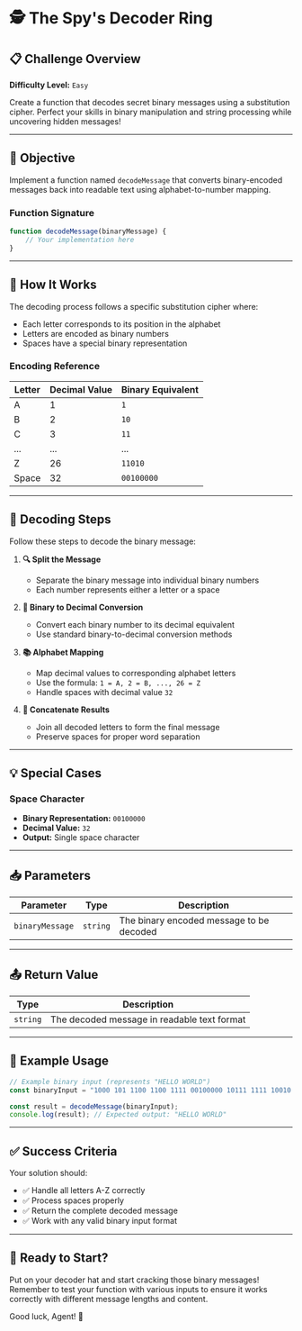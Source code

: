 # 🕵️ The Spy's Decoder Ring

## 📋 Challenge Overview

**Difficulty Level:** `Easy`

Create a function that decodes secret binary messages using a substitution cipher. Perfect your skills in binary manipulation and string processing while uncovering hidden messages!

---

## 🎯 Objective

Implement a function named `decodeMessage` that converts binary-encoded messages back into readable text using alphabet-to-number mapping.

### Function Signature
```javascript
function decodeMessage(binaryMessage) {
    // Your implementation here
}
```

---

## 🔧 How It Works

The decoding process follows a specific substitution cipher where:
- Each letter corresponds to its position in the alphabet
- Letters are encoded as binary numbers
- Spaces have a special binary representation

### Encoding Reference
| Letter | Decimal Value | Binary Equivalent |
|--------|---------------|-------------------|
| A      | 1             | `1`               |
| B      | 2             | `10`              |
| C      | 3             | `11`              |
| ...    | ...           | ...               |
| Z      | 26            | `11010`           |
| Space  | 32            | `00100000`        |

---

## 📝 Decoding Steps

Follow these steps to decode the binary message:

1. **🔍 Split the Message**
   - Separate the binary message into individual binary numbers
   - Each number represents either a letter or a space

2. **🔢 Binary to Decimal Conversion**
   - Convert each binary number to its decimal equivalent
   - Use standard binary-to-decimal conversion methods

3. **📚 Alphabet Mapping**
   - Map decimal values to corresponding alphabet letters
   - Use the formula: `1 = A, 2 = B, ..., 26 = Z`
   - Handle spaces with decimal value `32`

4. **🔗 Concatenate Results**
   - Join all decoded letters to form the final message
   - Preserve spaces for proper word separation

---

## 💡 Special Cases

### Space Character
- **Binary Representation:** `00100000`
- **Decimal Value:** `32`
- **Output:** Single space character ` `

---

## 📥 Parameters

| Parameter | Type | Description |
|-----------|------|-------------|
| `binaryMessage` | `string` | The binary encoded message to be decoded |

---

## 📤 Return Value

| Type | Description |
|------|-------------|
| `string` | The decoded message in readable text format |

---

## 🧪 Example Usage

```javascript
// Example binary input (represents "HELLO WORLD")
const binaryInput = "1000 101 1100 1100 1111 00100000 10111 1111 10010 1100 100";

const result = decodeMessage(binaryInput);
console.log(result); // Expected output: "HELLO WORLD"
```

---

## ✅ Success Criteria

Your solution should:
- ✅ Handle all letters A-Z correctly
- ✅ Process spaces properly
- ✅ Return the complete decoded message
- ✅ Work with any valid binary input format

---

## 🚀 Ready to Start?

Put on your decoder hat and start cracking those binary messages! Remember to test your function with various inputs to ensure it works correctly with different message lengths and content.

Good luck, Agent! 🎯
